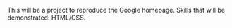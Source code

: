 This will be a project to reproduce the Google homepage.
Skills that will be demonstrated: HTML/CSS.